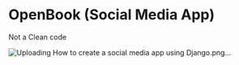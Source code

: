 # OpenBook (Social Media App)
Not a Clean code

![Uploading How to create a social media app using Django.png…]()
